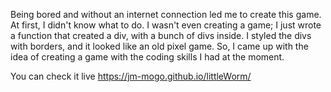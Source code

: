 Being bored and without an internet connection led me to create this game. 
At first, I didn't know what to do. I wasn't even creating a game; I just wrote a function that created a div, with a bunch of divs inside.
I styled the divs with borders, and it looked like an old pixel game.
So, I came up with the idea of creating a game with the coding skills I had at the moment.

You can check it live https://jm-mogo.github.io/littleWorm/
